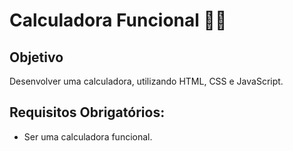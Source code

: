 # Calculadora Funcional 👩‍💻

## Objetivo
Desenvolver uma calculadora, utilizando HTML, CSS e JavaScript. 

## Requisitos Obrigatórios:
- Ser uma calculadora funcional. 
